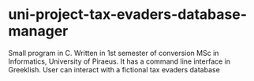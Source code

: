 # uni-project-tax-evaders-database-manager
Small program in C. Written in 1st semester of conversion MSc in Informatics, University of Piraeus.
It has a command line interface in Greeklish. User can interact with a fictional tax evaders database
